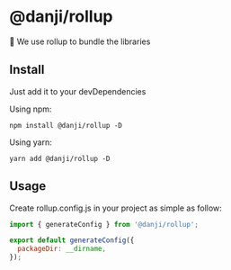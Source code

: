 # @danji/rollup

🍣 We use rollup to bundle the libraries

## Install

Just add it to your devDependencies

Using npm:

```console
npm install @danji/rollup -D
```

Using yarn:

```console
yarn add @danji/rollup -D
```

## Usage

Create rollup.config.js in your project as simple as follow:

```javascript
import { generateConfig } from '@danji/rollup';

export default generateConfig({
  packageDir: __dirname,
});
```
